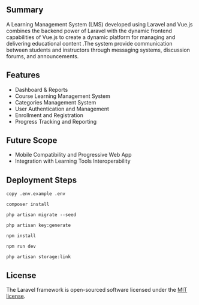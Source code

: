  ## Summary
A Learning Management System (LMS) developed using Laravel and Vue.js combines the backend power of Laravel with the dynamic frontend capabilities of Vue.js to create a dynamic platform for managing and delivering educational content .The system  provide communication between students and instructors through messaging systems, discussion forums, and announcements.



## Features
* Dashboard & Reports
* Course Learning Management System
* Categories Management System
* User Authentication and Management
* Enrollment and Registration
* Progress Tracking and Reporting 


## Future Scope
* Mobile Compatibility and Progressive Web App 
* Integration with Learning Tools Interoperability 


## Deployment Steps

`copy .env.example .env`

`composer install`

`php artisan migrate --seed `

`php artisan key:generate`

`npm install`

`npm run dev`

`php artisan storage:link`

   
## License
The Laravel framework is open-sourced software licensed under the [MIT license](https://opensource.org/licenses/MIT).
